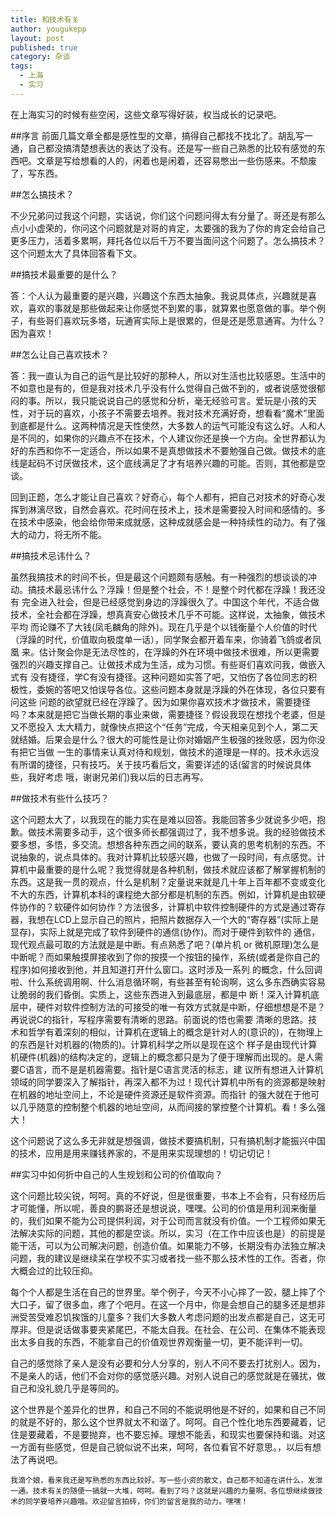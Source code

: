 ```yaml
---
title: 和技术有关
author: yougukepp
layout: post
published: true
category: 杂谈
tags:
  - 上海
  - 实习
---
```


在上海实习的时候有些空闲，这些文章写得好装，权当成长的记录吧。

<!--more-->

##序言
前面几篇文章全都是感性型的文章，搞得自己都找不找北了。胡乱写一通，自己都没搞清楚想表达的表达了没有。还是写一些自己熟悉的比较有感觉的东西吧。文章是写给想看的人的，闲着也是闲着，还容易憋出一些伤感来。不颓废了，写东西。

##怎么搞技术？

不少兄弟问过我这个问题，实话说，你们这个问题问得太有分量了。哥还是有那么点小小虚荣的，你问这个问题就是对哥的肯定，太要强的我为了你的肯定会给自己 更多压力，活着多累啊，拜托各位以后千万不要当面问这个问题了。怎么搞技术？这个问题太大了具体回答看下文。

##搞技术最重要的是什么？

答：个人认为最重要的是兴趣，兴趣这个东西太抽象。我说具体点，兴趣就是喜欢，喜欢的事就是那些做起来让你感觉不到累的事，就算累也愿意做的事。举个例子，有些哥们喜欢玩多塔，玩通宵实际上是很累的，但是还是愿意通宵。为什么？因为喜欢！

##怎么让自己喜欢技术？

答：我一直认为自己的运气是比较好的那种人，所以对生活也比较感恩。生活中的不如意也是有的，但是我对技术几乎没有什么觉得自己做不到的，或者说感觉很郁 闷的事。所以，我只能说说自己的感觉和分析，毫无经验可言。爱玩是小孩的天性，对于玩的喜欢，小孩子不需要去培养。我对技术充满好奇，想看看“魔术”里面 到底都是什么。这两种情况是天性使然，大多数人的运气可能没有这么好。人和人是不同的，如果你的兴趣点不在技术，个人建议你还是换一个方向。全世界都认为 好的东西和你不一定适合，所以如果不是真想做技术不要勉强自己做。做技术的底线是起码不讨厌做技术，这个底线满足了才有培养兴趣的可能。否则，其他都是空谈。

回到正题，怎么才能让自己喜欢？好奇心，每个人都有，把自己对技术的好奇心发挥到淋漓尽致，自然会喜欢。花时间在技术上，技术是需要投入时间和感情的。多在技术中感染，他会给你带来成就感，这种成就感会是一种持续性的动力。有了强大的动力，将无所不能。

##搞技术忌讳什么？

虽然我搞技术的时间不长，但是最这个问题颇有感触。有一种强烈的想谈谈的冲动。搞技术最忌讳什么？浮躁！但是整个社会，不！是整个时代都在浮躁！我还没有 完全进入社会，但是已经感觉到身边的浮躁很久了。中国这个年代，不适合做技术，全社会都在浮躁，想真真安心做技术几乎不可能。这样说，太抽象，做技术平均 而论赚不了大钱(凤毛麟角的除外)。现在几乎是个以钱衡量个人价值的时代（浮躁的时代，价值取向极度单一话），同学聚会都开着车来，你骑着飞鸽或者凤凰 来。估计聚会你是无法尽性的，在浮躁的外在环境中做技术很难，所以更需要强烈的兴趣支撑自己。让做技术成为生活，成为习惯。有些哥们喜欢问我，做嵌入式有 没有捷径，学C有没有捷径。这种问题如实答了吧，又怕伤了各位同志的积极性，委婉的答吧又怕误导各位。这些问题本身就是浮躁的外在体现，各位只要有问这些 问题的欲望就已经在浮躁了。因为如果你喜欢技术才做技术，需要捷径吗？本来就是把它当做长期的事业来做，需要捷径？假设我现在想找个老婆，但是又不愿投入 太大精力，就像快点把这个“任务”完成，今天相亲见到个人，第二天就结婚。后果会是什么？很大的可能性是让你对婚姻产生极强的挫败感，因为你没有把它当做 一生的事情来认真对待和规划，做技术的道理是一样的。技术永远没有所谓的捷径，只有技巧。关于技巧看后文，需要详述的话(留言的时候说具体些，我好考虑 哦，谢谢兄弟们)我以后的日志再写。

##做技术有些什么技巧？

这个问题太大了，以我现在的能力实在是难以回答。我能回答多少就说多少吧，抱歉。做技术需要多动手，这个很多师长都强调过了，我不想多说。我的经验做技术 要多想，多悟，多交流。想想各种东西之间的联系，要认真的思考机制的东西。不说抽象的，说点具体的。我对计算机比较感兴趣，也做了一段时间，有点感觉。计 算机中最重要的是什么呢？我觉得就是各种机制，做技术就应该都了解掌握机制的东西。这是我一贯的观点，什么是机制？定量说来就是几十年上百年都不变或变化 不大的东西，计算机本科的课程绝大部分都是机制的东西。例如，计算机是由软硬件协作的？软硬件如何协作？方法很多，计算机中软件控制硬件的方式是通过寄存 器，我想在LCD上显示自己的照片，把照片数据存入一个大的“寄存器”(实际上是显存)，实际上就是完成了软件到硬件的通信(协作)。而对于硬件到软件的 通信，现代观点最可取的方法就是是中断。有点熟悉了吧？(单片机 or    微机原理)怎么是中断呢？而如果触摸屏接收到了你的按摸一个按钮的操作，系统(或者是你自己的程序)如何接收到他，并且知道打开什么窗口。这时涉及一系列 的概念，什么回调啦、什么系统调用啊、什么消息循环啊，有些甚至有轮询啊，这么多东西确实容易让脆弱的我们昏倒。实质上，这些东西进入到最底层，都是中 断！深入计算机底层中，硬件对软件控制方法的可接受的唯一有效方式就是中断，仔细想想是不是？再说说C的指针，写程序需要有清晰的思路。前面说的悟也需要 清晰的思路。技术和哲学有着深刻的相似，计算机在逻辑上的概念是针对人的(意识的)，在物理上的东西是针对机器的(物质的)。计算机科学之所以是现在这个 样子是由现代计算机硬件(机器)的结构决定的，逻辑上的概念都只是为了便于理解而出现的。是人需要C语言，而不是是机器需要。指针是C语言灵活的标志，建 议所有想进入计算机领域的同学要深入了解指针，再深入都不为过！现代计算机中所有的资源都是映射在机器的地址空间上，不论是硬件资源还是软件资源。而指针 的强大就在于他可以几乎随意的控制整个机器的地址空间，从而间接的掌控整个计算机。看！多么强大！

这个问题说了这么多无非就是想强调，做技术要搞机制，只有搞机制才能振兴中国的技术，应用是用来赚钱养家的，不是用来实现理想的！切记切记！

##实习中如何折中自己的人生规划和公司的价值取向？

这个问题比较尖锐，呵呵。真的不好说，但是很重要，书本上不会有，只有经历后才可能懂，所以呢，善良的鹏哥还是想说说，嘿嘿。公司的价值是用利润来衡量 的，我们如果不能为公司提供利润，对于公司而言就没有价值。一个工程师如果无法解决实际的问题，其他的都是空谈。所以，实习（在工作中应该也是）的前提是 能干活，可以为公司解决问题，创造价值。如果能力不够，长期没有办法独立解决问题，我的建议是继续呆在学校不实习或者找一些不那么技术性的工作。否者，你 大概会过的比较压抑。

每个个人都是生活在自己的世界里。举个例子，今天不小心摔了一跤，腿上摔了个大口子，留了很多血，疼了个吧月。在这一个月中，你是会想自己的腿多还是想非 洲受苦受难忍饥挨饿的儿童多？我们大多数人考虑问题的出发点都是自己，这无可厚非。但是说话做事要夹紧尾巴，不能太自我。在社会、在公司、在集体不能表现 出太多自我的东西，不能拿自己的价值观世界观衡量一切，更不能评判一切。

自己的感觉除了亲人是没有必要和分人分享的，别人不问不要去打扰别人。因为，不是亲人的话，他们不会对你的感觉感兴趣。对别人说自己的感觉就是在骚扰，做自己和没礼貌几乎是等同的。

这个世界是个差异化的世界，和自己不同的不能说明他是不好的，如果和自己不同的就是不好的，那么这个世界就太不和谐了。呵呵。自己个性化地东西要藏着，记 住是要藏着，不是要抛弃，也不要忘掉。理想不能丢，和现实也要保持和谐。对这一方面有些感觉，但是自己貌似说不出来，呵呵，各位看官不好意思。，以后有想 法了再说吧。

    我滴个娘，看来我还是写熟悉的东西比较好。写一些小资的散文，自己都不知道在讲什么，发泄一通。技术有关的随便一搞就一大堆，呵呵。看到了吗？这就是兴趣的力量啊，各位想继续做技术的同学要培养兴趣哦。欢迎留言拍砖，你们的留言是我的动力。嘿嘿！

